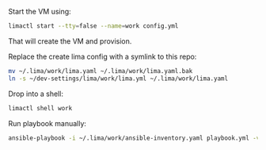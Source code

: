 Start the VM using:

```sh
limactl start --tty=false --name=work config.yml
```

That will create the VM and provision.

Replace the create lima config with a symlink to this repo:
```sh
mv ~/.lima/work/lima.yaml ~/.lima/work/lima.yaml.bak
ln -s ~/dev-settings/lima/work/lima.yml ~/.lima/work/lima.yaml
```

Drop into a shell:

```sh
limactl shell work
```

Run playbook manually:

```sh
ansible-playbook -i ~/.lima/work/ansible-inventory.yaml playbook.yml -v
```
